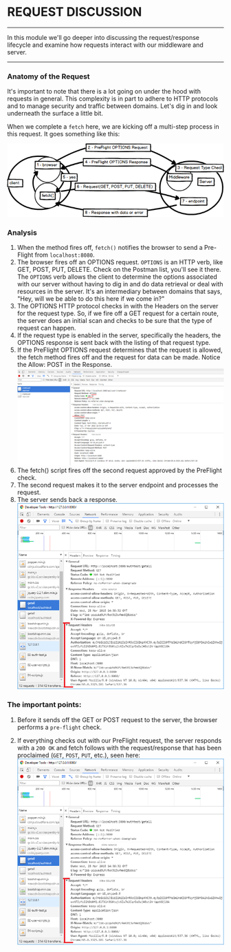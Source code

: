 # REQUEST DISCUSSION
---
In this module we'll go deeper into discussing the request/response lifecycle and examine how requests interact with our middleware and server.

<hr />

### Anatomy of the Request
It's important to note that there is a lot going on under the hood with requests in general. This complexity is in part to adhere to HTTP protocols and to manage security and traffic between domains.  Let's dig in and look underneath the surface a little bit. <br />

When we complete a `fetch` here, we are kicking off a multi-step process in this request. It goes something like this:

![screenshot](assets/01-request-diagram-withpreflight.png)

### Analysis
1. When the method fires off, `fetch()` notifies the browser to send a Pre-Flight from `localhost:8080`.
2. The browser fires off an OPTIONS request. `OPTIONS` is an HTTP verb, like GET, POST, PUT, DELETE. Check on the Postman list, you'll see it there. The `OPTIONS` verb allows the client to determine the options associated with our server without having to dig in and do data retrieval or deal with resources in the server. It's an intermediary between domains that says, "Hey, will we be able to do this here if we come in?"
3. The OPTIONS HTTP protocol checks in with the Headers on the server for the request type. So, if we fire off a GET request for a certain route, the server does an initial scan and checks to be sure that the type of request can happen.
4. If the request type is enabled in the server, specifically the headers, the OPTIONS response is sent back with the listing of that request type. 
5. If the PreFlight OPTIONS request determines that the request is allowed, the fetch method fires off and the request for data can be made. Notice the Allow: POST in the Response.
![screenshot](assets/01-fetchOPTIONSrequest.png)
6. The fetch() script fires off the second request approved by the PreFlight check. 
7. The second request makes it to the server endpoint and processes the request.
8. The server sends back a response. 
![screenshot](assets/01-fetch2ndrequest.png)<br />

### The important points:
1. Before it sends off the GET or POST request to the server, the browser performs a `pre-flight` check.  

2. If everything checks out with our PreFlight request, the server responds with a `200 OK` and fetch follows with the request/response that has been proclaimed (`GET`, `POST`, `PUT`, etc.), seen here: <br> ![2nd request](assets/01-fetch2ndrequest.png) <br>